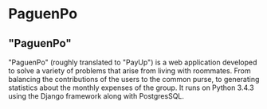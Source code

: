 PaguenPo
=============

"PaguenPo"
--------------
"PaguenPo" (roughly translated to "PayUp") is a web application developed to solve a variety of problems that arise from living with roommates. From balancing the contributions of the users to the common purse, to generating statistics about the monthly expenses of the group. It runs on Python 3.4.3 using the Django framework along with PostgresSQL.
